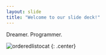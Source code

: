 ```yaml
---
layout: slide
title: "Welcome to our slide deck!"
---
```


Dreamer. Programmer. 

![orderedlistocat](https://octodex.github.com/images/orderedlistocat.png)
{: .center}
